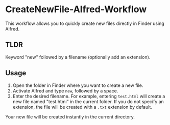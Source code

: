 # CreateNewFile-Alfred-Workflow
This workflow allows you to quickly create new files directly in Finder using Alfred.

## TLDR
Keyword "new" followed by a filename (optionally add an extension).

## Usage
1. Open the folder in Finder where you want to create a new file.
2. Activate Alfred and type `new`, followed by a space.
3. Enter the desired filename. For example, entering `test.html` will create a new file named "test.html" in the current folder. If you do not specify an extension, the file will be created with a `.txt` extension by default.

Your new file will be created instantly in the current directory.